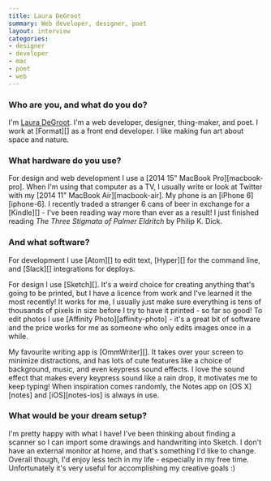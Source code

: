 ```yaml
---
title: Laura DeGroot
summary: Web developer, designer, poet
layout: interview
categories:
- designer
- developer
- mac
- poet
- web
---
```


### Who are you, and what do you do?

I'm [Laura DeGroot](http://laurafacts.info/ "Laura's website."). I'm a web developer, designer, thing-maker, and poet. I work at [Format][] as a front end developer. I like making fun art about space and nature. 

### What hardware do you use?

For design and web development I use a [2014 15" MacBook Pro][macbook-pro]. When I'm using that computer as a TV, I usually write or look at Twitter with my [2014 11" MacBook Air][macbook-air]. My phone is an [iPhone 6][iphone-6]. I recently traded a stranger 6 cans of beer in exchange for a [Kindle][] - I've been reading way more than ever as a result! I just finished reading _The Three Stigmata of Palmer Eldritch_ by Philip K. Dick.

### And what software?

For development I use [Atom][] to edit text, [Hyper][] for the command line, and [Slack][] integrations for deploys.

For design I use [Sketch][]. It's a weird choice for creating anything that's going to be printed, but I have a licence from work and I've learned it the most recently! It works for me, I usually just make sure everything is tens of thousands of pixels in size before I try to have it printed - so far so good! To edit photos I use [Affinity Photo][affinity-photo] - it's a great bit of software and the price works for me as someone who only edits images once in a while.

My favourite writing app is [OmmWriter][]. It takes over your screen to minimize distractions, and has lots of cute features like a choice of background, music, and even keypress sound effects. I love the sound effect that makes every keypress sound like a rain drop, it motivates me to keep typing! When inspiration comes randomly, the Notes app on [OS X][notes] and [iOS][notes-ios] is always in use.

### What would be your dream setup?

I'm pretty happy with what I have! I've been thinking about finding a scanner so I can import some drawings and handwriting into Sketch. I don't have an external monitor at home, and that's something I'd like to change. Overall though, I'd enjoy less tech in my life - especially in my free time. Unfortunately it's very useful for accomplishing my creative goals :)